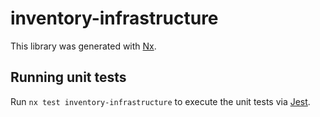 # inventory-infrastructure

This library was generated with [Nx](https://nx.dev).

## Running unit tests

Run `nx test inventory-infrastructure` to execute the unit tests via [Jest](https://jestjs.io).
